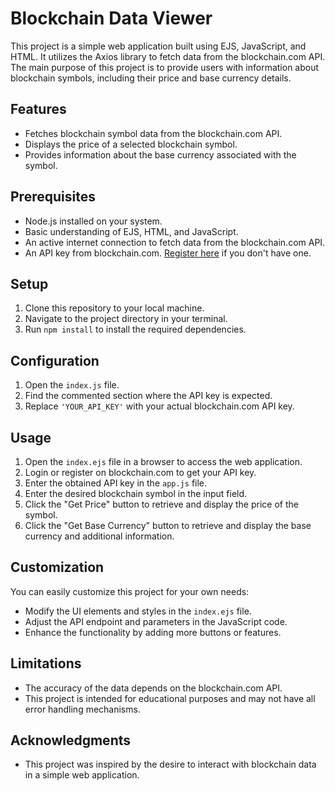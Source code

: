 # Blockchain Data Viewer

This project is a simple web application built using EJS, JavaScript, and HTML. It utilizes the Axios library to fetch data from the blockchain.com API. The main purpose of this project is to provide users with information about blockchain symbols, including their price and base currency details.

## Features

- Fetches blockchain symbol data from the blockchain.com API.
- Displays the price of a selected blockchain symbol.
- Provides information about the base currency associated with the symbol.

## Prerequisites

- Node.js installed on your system.
- Basic understanding of EJS, HTML, and JavaScript.
- An active internet connection to fetch data from the blockchain.com API.
- An API key from blockchain.com. [Register here](https://www.blockchain.com/register) if you don't have one.

## Setup

1. Clone this repository to your local machine.
2. Navigate to the project directory in your terminal.
3. Run `npm install` to install the required dependencies.

## Configuration

1. Open the `index.js` file.
2. Find the commented section where the API key is expected.
3. Replace `'YOUR_API_KEY'` with your actual blockchain.com API key.

## Usage

1. Open the `index.ejs` file in a browser to access the web application.
2. Login or register on blockchain.com to get your API key.
3. Enter the obtained API key in the `app.js` file.
4. Enter the desired blockchain symbol in the input field.
5. Click the "Get Price" button to retrieve and display the price of the symbol.
6. Click the "Get Base Currency" button to retrieve and display the base currency and additional information.

## Customization

You can easily customize this project for your own needs:

- Modify the UI elements and styles in the `index.ejs` file.
- Adjust the API endpoint and parameters in the JavaScript code.
- Enhance the functionality by adding more buttons or features.

## Limitations

- The accuracy of the data depends on the blockchain.com API.
- This project is intended for educational purposes and may not have all error handling mechanisms.

## Acknowledgments

- This project was inspired by the desire to interact with blockchain data in a simple web application.
